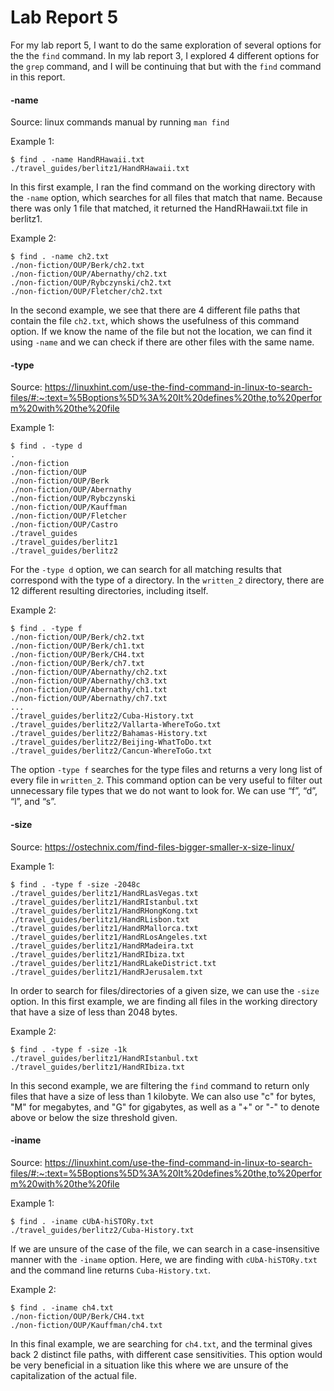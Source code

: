 # Lab Report 5

For my lab report 5, I want to do the same exploration of several options for the the `find` command. In my lab report 3, I explored 4 different options for the `grep` command, and I will be continuing that but with the `find` command in this report.


#### -name
Source: linux commands manual by running `man find`

Example 1: 
```
$ find . -name HandRHawaii.txt
./travel_guides/berlitz1/HandRHawaii.txt
```
In this first example, I ran the find command on the working directory with the `-name` option, which searches for all files that match that name. Because there was only 1 file that matched, it returned the HandRHawaii.txt file in berlitz1. 

Example 2:
```
$ find . -name ch2.txt
./non-fiction/OUP/Berk/ch2.txt
./non-fiction/OUP/Abernathy/ch2.txt
./non-fiction/OUP/Rybczynski/ch2.txt
./non-fiction/OUP/Fletcher/ch2.txt
```
In the second example, we see that there are 4 different file paths that contain the file `ch2.txt`, which shows the usefulness of this command option. If we know the name of the file but not the location, we can find it using `-name` and we can check if there are other files with the same name.


#### -type
Source: https://linuxhint.com/use-the-find-command-in-linux-to-search-files/#:~:text=%5Boptions%5D%3A%20It%20defines%20the,to%20perform%20with%20the%20file

Example 1:
```
$ find . -type d
.
./non-fiction
./non-fiction/OUP
./non-fiction/OUP/Berk
./non-fiction/OUP/Abernathy
./non-fiction/OUP/Rybczynski
./non-fiction/OUP/Kauffman
./non-fiction/OUP/Fletcher
./non-fiction/OUP/Castro
./travel_guides
./travel_guides/berlitz1
./travel_guides/berlitz2
```
For the `-type d` option, we can search for all matching results that correspond with the type of a directory. In the `written_2` directory, there are 12 different resulting directories, including itself. 

Example 2:
```
$ find . -type f
./non-fiction/OUP/Berk/ch2.txt
./non-fiction/OUP/Berk/ch1.txt
./non-fiction/OUP/Berk/CH4.txt
./non-fiction/OUP/Berk/ch7.txt
./non-fiction/OUP/Abernathy/ch2.txt
./non-fiction/OUP/Abernathy/ch3.txt
./non-fiction/OUP/Abernathy/ch1.txt
./non-fiction/OUP/Abernathy/ch7.txt
...
./travel_guides/berlitz2/Cuba-History.txt
./travel_guides/berlitz2/Vallarta-WhereToGo.txt
./travel_guides/berlitz2/Bahamas-History.txt
./travel_guides/berlitz2/Beijing-WhatToDo.txt
./travel_guides/berlitz2/Cancun-WhereToGo.txt
```
The option `-type f` searches for the type files and returns a very long list of every file in `written_2`. This command option can be very useful to filter out unnecessary file types that we do not want to look for. We can use “f”, “d”, “l”, and “s”.


#### -size
Source: https://ostechnix.com/find-files-bigger-smaller-x-size-linux/ 

Example 1:
```
$ find . -type f -size -2048c
./travel_guides/berlitz1/HandRLasVegas.txt
./travel_guides/berlitz1/HandRIstanbul.txt
./travel_guides/berlitz1/HandRHongKong.txt
./travel_guides/berlitz1/HandRLisbon.txt
./travel_guides/berlitz1/HandRMallorca.txt
./travel_guides/berlitz1/HandRLosAngeles.txt
./travel_guides/berlitz1/HandRMadeira.txt
./travel_guides/berlitz1/HandRIbiza.txt
./travel_guides/berlitz1/HandRLakeDistrict.txt
./travel_guides/berlitz1/HandRJerusalem.txt
```
In order to search for files/directories of a given size, we can use the `-size` option. In this first example, we are finding all files in the working directory that have a size of less than 2048 bytes.

Example 2:
```
$ find . -type f -size -1k
./travel_guides/berlitz1/HandRIstanbul.txt
./travel_guides/berlitz1/HandRIbiza.txt
```
In this second example, we are filtering the `find` command to return only files that have a size of less than 1 kilobyte. We can also use "c" for bytes, "M" for megabytes, and "G" for gigabytes, as well as a "+" or "-" to denote above or below the size threshold given.


#### -iname
Source: https://linuxhint.com/use-the-find-command-in-linux-to-search-files/#:~:text=%5Boptions%5D%3A%20It%20defines%20the,to%20perform%20with%20the%20file 

Example 1:
```
$ find . -iname cUbA-hiSTORy.txt
./travel_guides/berlitz2/Cuba-History.txt
```
If we are unsure of the case of the file, we can search in a case-insensitive manner with the `-iname` option. Here, we are finding with `cUbA-hiSTORy.txt` and the command line returns `Cuba-History.txt`.

Example 2: 
```
$ find . -iname ch4.txt     
./non-fiction/OUP/Berk/CH4.txt
./non-fiction/OUP/Kauffman/ch4.txt
```
In this final example, we are searching for `ch4.txt`, and the terminal gives back 2 distinct file paths, with different case sensitivities. This option would be very beneficial in a situation like this where we are unsure of the capitalization of the actual file. 